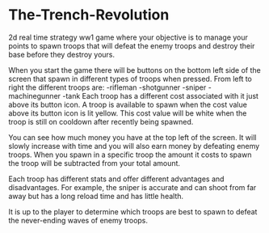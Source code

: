 # The-Trench-Revolution
2d real time strategy ww1 game where your objective is to manage your points to spawn troops that will defeat the enemy troops and destroy their base before they destroy yours.

When you start the game there will be buttons on the bottom left side of the screen that spawn in different types of troops when pressed.
From left to right the different troops are:
-rifleman
-shotgunner
-sniper
-machinegunner
-tank
Each troop has a different cost associated with it just above its button icon. A troop is available to spawn when the cost value above its button icon is lit yellow.
This cost value will be white when the troop is still on cooldown after recently being spawned.

You can see how much money you have at the top left of the screen. It will slowly increase with time and you will also earn money by defeating enemy troops.
When you spawn in a specific troop the amount it costs to spawn the troop will be subtracted from your total amount.

Each troop has different stats and offer different advantages and disadvantages. For example, the sniper is accurate and can shoot from far away but has a long reload
time and has little health.

It is up to the player to determine which troops are best to spawn to defeat the never-ending waves of enemy troops.
